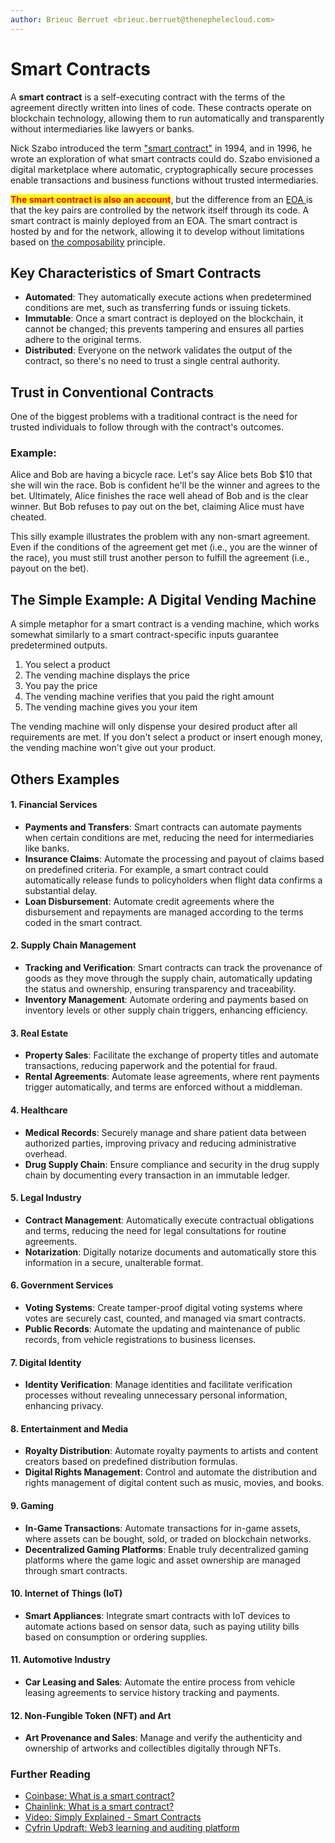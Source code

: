 ```yaml
---
author: Brieuc Berruet <brieuc.berruet@thenephelecloud.com>
---
```


# Smart Contracts

A **smart contract** is a self-executing contract with the terms of the agreement directly written into lines of code. These contracts operate on blockchain technology, allowing them to run automatically and transparently without intermediaries like lawyers or banks.

Nick Szabo introduced the term ["smart contract"](https://www.fon.hum.uva.nl/rob/Courses/InformationInSpeech/CDROM/Literature/LOTwinterschool2006/szabo.best.vwh.net/smart.contracts.html) in 1994, and in 1996, he wrote an exploration of what smart contracts could do. Szabo envisioned a digital marketplace where automatic, cryptographically secure processes enable transactions and business functions without trusted intermediaries.&#x20;

<mark style="color:red;">**The smart contract is also an account**</mark>, but the difference from an [EOA ](accounts.md)is that the key pairs are controlled by the network itself through its code. A smart contract is mainly deployed from an EOA. The smart contract is hosted by and for the network, allowing it to develop without limitations based on [the composability](smart-contracts.md#the-composability) principle.

## Key Characteristics of Smart Contracts

* **Automated**: They automatically execute actions when predetermined conditions are met, such as transferring funds or issuing tickets.
* **Immutable**: Once a smart contract is deployed on the blockchain, it cannot be changed; this prevents tampering and ensures all parties adhere to the original terms.
* **Distributed**: Everyone on the network validates the output of the contract, so there's no need to trust a single central authority.

## Trust in Conventional Contracts

One of the biggest problems with a traditional contract is the need for trusted individuals to follow through with the contract's outcomes.

### Example:

Alice and Bob are having a bicycle race. Let's say Alice bets Bob $10 that she will win the race. Bob is confident he'll be the winner and agrees to the bet. Ultimately, Alice finishes the race well ahead of Bob and is the clear winner. But Bob refuses to pay out on the bet, claiming Alice must have cheated.

This silly example illustrates the problem with any non-smart agreement. Even if the conditions of the agreement get met (i.e., you are the winner of the race), you must still trust another person to fulfill the agreement (i.e., payout on the bet).

## The Simple Example: A Digital Vending Machine

A simple metaphor for a smart contract is a vending machine, which works somewhat similarly to a smart contract-specific inputs guarantee predetermined outputs.

1. You select a product
2. The vending machine displays the price
3. You pay the price
4. The vending machine verifies that you paid the right amount
5. The vending machine gives you your item

The vending machine will only dispense your desired product after all requirements are met. If you don't select a product or insert enough money, the vending machine won't give out your product.

## Others Examples

#### 1. **Financial Services**

* **Payments and Transfers**: Smart contracts can automate payments when certain conditions are met, reducing the need for intermediaries like banks.
* **Insurance Claims**: Automate the processing and payout of claims based on predefined criteria. For example, a smart contract could automatically release funds to policyholders when flight data confirms a substantial delay.
* **Loan Disbursement**: Automate credit agreements where the disbursement and repayments are managed according to the terms coded in the smart contract.

#### 2. **Supply Chain Management**

* **Tracking and Verification**: Smart contracts can track the provenance of goods as they move through the supply chain, automatically updating the status and ownership, ensuring transparency and traceability.
* **Inventory Management**: Automate ordering and payments based on inventory levels or other supply chain triggers, enhancing efficiency.

#### 3. **Real Estate**

* **Property Sales**: Facilitate the exchange of property titles and automate transactions, reducing paperwork and the potential for fraud.
* **Rental Agreements**: Automate lease agreements, where rent payments trigger automatically, and terms are enforced without a middleman.

#### 4. **Healthcare**

* **Medical Records**: Securely manage and share patient data between authorized parties, improving privacy and reducing administrative overhead.
* **Drug Supply Chain**: Ensure compliance and security in the drug supply chain by documenting every transaction in an immutable ledger.

#### 5. **Legal Industry**

* **Contract Management**: Automatically execute contractual obligations and terms, reducing the need for legal consultations for routine agreements.
* **Notarization**: Digitally notarize documents and automatically store this information in a secure, unalterable format.

#### 6. **Government Services**

* **Voting Systems**: Create tamper-proof digital voting systems where votes are securely cast, counted, and managed via smart contracts.
* **Public Records**: Automate the updating and maintenance of public records, from vehicle registrations to business licenses.

#### 7. **Digital Identity**

* **Identity Verification**: Manage identities and facilitate verification processes without revealing unnecessary personal information, enhancing privacy.

#### 8. **Entertainment and Media**

* **Royalty Distribution**: Automate royalty payments to artists and content creators based on predefined distribution formulas.
* **Digital Rights Management**: Control and automate the distribution and rights management of digital content such as music, movies, and books.

#### 9. **Gaming**

* **In-Game Transactions**: Automate transactions for in-game assets, where assets can be bought, sold, or traded on blockchain networks.
* **Decentralized Gaming Platforms**: Enable truly decentralized gaming platforms where the game logic and asset ownership are managed through smart contracts.

#### 10. **Internet of Things (IoT)**

* **Smart Appliances**: Integrate smart contracts with IoT devices to automate actions based on sensor data, such as paying utility bills based on consumption or ordering supplies.

#### 11. **Automotive Industry**

* **Car Leasing and Sales**: Automate the entire process from vehicle leasing agreements to service history tracking and payments.

#### 12. **Non-Fungible Token (NFT) and Art**

* **Art Provenance and Sales**: Manage and verify the authenticity and ownership of artworks and collectibles digitally through NFTs.

### Further Reading <a href="#further-reading" id="further-reading"></a>

* [Coinbase: What is a smart contract?](https://www.coinbase.com/learn/crypto-basics/what-is-a-smart-contract)
* [Chainlink: What is a smart contract?](https://chain.link/education/smart-contracts)
* [Video: Simply Explained - Smart Contracts](https://youtu.be/ZE2HxTmxfrI)
* [Cyfrin Updraft: Web3 learning and auditing platform](https://updraft.cyfrin.io/)
